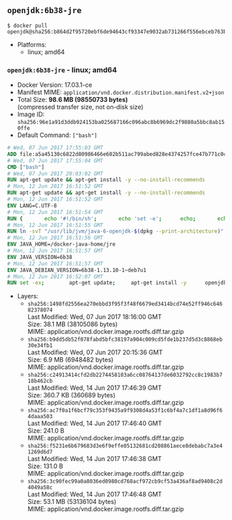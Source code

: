 ## `openjdk:6b38-jre`

```console
$ docker pull openjdk@sha256:b864d2f95720ebf6de94643cf93347e9032ab731266f556ebceb763be5d1a157
```

-	Platforms:
	-	linux; amd64

### `openjdk:6b38-jre` - linux; amd64

-	Docker Version: 17.03.1-ce
-	Manifest MIME: `application/vnd.docker.distribution.manifest.v2+json`
-	Total Size: **98.6 MB (98550733 bytes)**  
	(compressed transfer size, not on-disk size)
-	Image ID: `sha256:96e1a91d3ddb924153ba025687166c096abc8b6969dc2f9880a5bbc8ab150ffe`
-	Default Command: `["bash"]`

```dockerfile
# Wed, 07 Jun 2017 17:55:03 GMT
ADD file:a5a45130c6822d80986466e602b511ac799abed828e4374257fce47b771c0ce6 in / 
# Wed, 07 Jun 2017 17:55:04 GMT
CMD ["bash"]
# Wed, 07 Jun 2017 20:03:02 GMT
RUN apt-get update && apt-get install -y --no-install-recommends 		ca-certificates 		curl 		wget 	&& rm -rf /var/lib/apt/lists/*
# Mon, 12 Jun 2017 16:51:52 GMT
RUN apt-get update && apt-get install -y --no-install-recommends 		bzip2 		unzip 		xz-utils 	&& rm -rf /var/lib/apt/lists/*
# Mon, 12 Jun 2017 16:51:52 GMT
ENV LANG=C.UTF-8
# Mon, 12 Jun 2017 16:51:54 GMT
RUN { 		echo '#!/bin/sh'; 		echo 'set -e'; 		echo; 		echo 'dirname "$(dirname "$(readlink -f "$(which javac || which java)")")"'; 	} > /usr/local/bin/docker-java-home 	&& chmod +x /usr/local/bin/docker-java-home
# Mon, 12 Jun 2017 16:51:55 GMT
RUN ln -svT "/usr/lib/jvm/java-6-openjdk-$(dpkg --print-architecture)" /docker-java-home
# Mon, 12 Jun 2017 16:51:56 GMT
ENV JAVA_HOME=/docker-java-home/jre
# Mon, 12 Jun 2017 16:51:57 GMT
ENV JAVA_VERSION=6b38
# Mon, 12 Jun 2017 16:51:57 GMT
ENV JAVA_DEBIAN_VERSION=6b38-1.13.10-1~deb7u1
# Mon, 12 Jun 2017 16:52:07 GMT
RUN set -ex; 		apt-get update; 	apt-get install -y 		openjdk-6-jre-headless="$JAVA_DEBIAN_VERSION" 	; 	rm -rf /var/lib/apt/lists/*; 		[ "$(readlink -f "$JAVA_HOME")" = "$(docker-java-home)" ]; 		update-alternatives --get-selections | awk -v home="$(readlink -f "$JAVA_HOME")" 'index($3, home) == 1 { $2 = "manual"; print | "update-alternatives --set-selections" }'; 	update-alternatives --query java | grep -q 'Status: manual'
```

-	Layers:
	-	`sha256:1498fd2556ea270ebbd3f95f3f48f6679ed3414bcd74e52ff946c64682378074`  
		Last Modified: Wed, 07 Jun 2017 18:16:00 GMT  
		Size: 38.1 MB (38105086 bytes)  
		MIME: application/vnd.docker.image.rootfs.diff.tar.gzip
	-	`sha256:b9dd5db52f078fabd5bfc38197a904c009cd5fde1b237d5d3c8868eb30e34fb1`  
		Last Modified: Wed, 07 Jun 2017 20:15:36 GMT  
		Size: 6.9 MB (6948482 bytes)  
		MIME: application/vnd.docker.image.rootfs.diff.tar.gzip
	-	`sha256:c24913414cfd2db2274458103a6cc08764137de6032792cc8c1983b718b462cb`  
		Last Modified: Wed, 14 Jun 2017 17:46:39 GMT  
		Size: 360.7 KB (360689 bytes)  
		MIME: application/vnd.docker.image.rootfs.diff.tar.gzip
	-	`sha256:ac7f0a1f6bcf79c353f9435a9f9308d4a53f1c6bf4a7c1df1a8d96f64daaa503`  
		Last Modified: Wed, 14 Jun 2017 17:46:40 GMT  
		Size: 241.0 B  
		MIME: application/vnd.docker.image.rootfs.diff.tar.gzip
	-	`sha256:f5231e6b679683d3e6f9effe05132681cd208861aece8debabc7a3e41269d6d7`  
		Last Modified: Wed, 14 Jun 2017 17:46:38 GMT  
		Size: 131.0 B  
		MIME: application/vnd.docker.image.rootfs.diff.tar.gzip
	-	`sha256:3c90fec99a0a8036ed0980cd768acf972cb9cf53a436af8ad9408c2d4049a58c`  
		Last Modified: Wed, 14 Jun 2017 17:46:48 GMT  
		Size: 53.1 MB (53136104 bytes)  
		MIME: application/vnd.docker.image.rootfs.diff.tar.gzip
